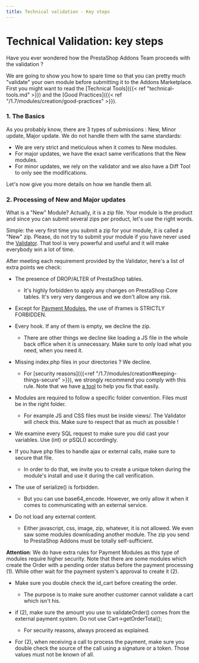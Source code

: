 ```yaml
---
title: Technical validation - Key steps
---
```


# Technical Validation: key steps

Have you ever wondered how the PrestaShop Addons Team proceeds with the validation ?

We are going to show you how to spare time so that you can pretty much "validate" your own module before submitting it to the Addons Marketplace.
First you might want to read the [Technical Tools]({{< ref "technical-tools.md" >}}) and the [Good Practices]({{< ref "/1.7/modules/creation/good-practices" >}}). 

### 1. The Basics

As you probably know, there are 3 types of submissions : New, Minor update, Major update.
We do not handle them with the same standards:

- We are very strict and meticulous when it comes to New modules.
- For major updates, we have the exact same verifications that the New modules.
- For minor updates, we rely on the validator and we also have a Diff Tool to only see the modifications.

Let's now give you more details on how we handle them all.

### 2. Processing of New and Major updates

What is a "New" Module? 
Actually, it is a zip file. Your module is the product and since you can submit several zips per product, let's use the right words.

Simple: the very first time you submit a zip for your module, it is called a "New" zip.
Please, do not try to submit your module if you have never used the [Validator](https://validator.prestashop.com/).
That tool is very powerful and useful and it will make everybody win a lot of time.

After meeting each requirement provided by the Validator, here's a list of extra points we check: 

* The presence of DROP/ALTER of PrestaShop tables.
    * It's highly forbidden to apply any changes on PrestaShop Core tables. It's very very dangerous and we don't allow any risk.

* Except for [Payment Modules](https://github.com/PrestaShop/paymentexample/blob/master/paymentexample.php#L150), the use of iframes is STRICTLY FORBIDDEN.

* Every hook. If any of them is empty, we decline the zip.
    * There are other things we decline like loading a JS file in the whole back office when it is unnecessary. Make sure to only load what you need, when you need it.

* Missing index.php files in your directories ? We decline.
    * For [security reasons]({{<ref "/1.7/modules/creation#keeping-things-secure" >}}), we strongly recommend you comply with this rule. Note that we have [a tool](https://github.com/jmcollin/autoindex) to help you fix that easily.

* Modules are required to follow a specific folder convention. Files must be in the right folder.
    * For example JS and CSS files must be inside views/. The Validator will check this. Make sure to respect that as much as possible !

* We examine every SQL request to make sure you did cast your variables. Use (int) or pSQL() accordingly. 

* If you have php files to handle ajax or external calls, make sure to secure that file.
    * In order to do that, we invite you to create a unique token during the module's install and use it during the call verification.

* The use of serialize() is forbidden.
    * But you can use base64_encode. However, we only allow it when it comes to communicating with an external service. 

* Do not load any external content.
    * Either javascript, css, image, zip, whatever, it is not allowed. We even saw some modules downloading another module. The zip you send to PrestaShop Addons must be totally self-sufficient. 

**Attention**:
We do have extra rules for Payment Modules as this type of modules require higher security.
Note that there are some modules which create the Order with a pending order status before the payment processing (1). While other wait for the payment system's approval to create it (2).

* Make sure you double check the id_cart before creating the order.
    * The purpose is to make sure another customer cannot validate a cart which isn't his.

* if (2), make sure the amount you use to validateOrder() comes from the external payment system. Do not use Cart->getOrderTotal();
    * For security reasons, always proceed as explained.

* For (2), when receiving a call to process the payment, make sure you double check the source of the call using a signature or a token. Those values must not be known of all. 


